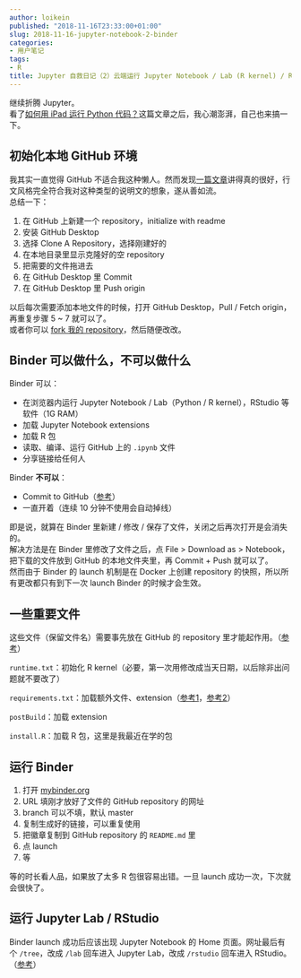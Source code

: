```yaml
---
author: loikein
published: "2018-11-16T23:33:00+01:00"
slug: 2018-11-16-jupyter-notebook-2-binder
categories:
- 用户笔记
tags:
- R
title: Jupyter 自救日记（2）云端运行 Jupyter Notebook / Lab (R kernel) / RStudio： Binder & GitHub
---
```

继续折腾 Jupyter。  
看了[如何用 iPad 运行 Python 代码？](https://zhuanlan.zhihu.com/p/36830594)这篇文章之后，我心潮澎湃，自己也来搞一下。  
  

## 初始化本地 GitHub 环境

我其实一直觉得 GitHub
不适合我这种懒人。然而发现[一篇文章](https://www.jianshu.com/p/0a40854e54a6)讲得真的很好，行文风格完全符合我对这种类型的说明文的想象，遂从善如流。  
总结一下：  

1.  在 GitHub 上新建一个 repository，initialize with readme
2.  安装 GitHub Desktop
3.  选择 Clone A Repository，选择刚建好的
4.  在本地目录里显示克隆好的空 repository
5.  把需要的文件拖进去
6.  在 GitHub Desktop 里 Commit
7.  在 GitHub Desktop 里 Push origin

以后每次需要添加本地文件的时候，打开 GitHub Desktop，Pull / Fetch
origin，再重复步骤 5 ~ 7 就可以了。  
或者你可以 [fork 我的
repository](https://github.com/loikein/my-jupyter-notes)，然后随便改改。  
  

## Binder 可以做什么，不可以做什么

Binder 可以：  

-   在浏览器内运行 Jupyter Notebook / Lab（Python / R kernel），RStudio
    等软件（1G RAM）
-   加载 Jupyter Notebook extensions
-   加载 R 包
-   读取、编译、运行 GitHub 上的 `.ipynb` 文件
-   分享链接给任何人

Binder **不可以**：  

-   Commit to
    GitHub（[参考](https://mybinder.readthedocs.io/en/latest/faq.html#can-i-push-data-from-my-binder-session-back-to-my-repository)）
-   一直开着（连续 10 分钟不使用会自动掉线）

即是说，就算在 Binder 里新建 / 修改 /
保存了文件，关闭之后再次打开是会消失的。  
解决方法是在 Binder 里修改了文件之后，点 File &gt; Download as &gt;
Notebook，把下载的文件放到 GitHub 的本地文件夹里，再 Commit + Push
就可以了。  
然而由于 Binder 的 launch 机制是在 Docker 上创建 repository
的快照，所以所有更改都只有到下一次 launch Binder 的时候才会生效。  
  

## 一些重要文件

这些文件（保留文件名）需要事先放在 GitHub 的 repository
里才能起作用。（[参考](https://mybinder.readthedocs.io/en/latest/using.html)）  
  
`runtime.txt`：初始化 R
kernel（必要，第一次用修改成当天日期，以后除非出问题就不要改了）  

  
`requirements.txt`：加载额外文件、extension（[参考1](https://mybinder.readthedocs.io/en/latest/using.html?highlight=requirements.txt)，[参考2](https://mybinder.readthedocs.io/en/latest/config_files.html)）  

  
`postBuild`：加载 extension  

  
`install.R`：加载 R 包，这里是我最近在学的包  

  

## 运行 Binder

1.  打开 [mybinder.org](https://mybinder.org/) 
2.  URL 填刚才放好了文件的 GitHub repository 的网址
3.  branch 可以不填，默认 master
4.  复制生成好的链接，可以重复使用
5.  把徽章复制到 GitHub repository 的 `README.md` 里
6.  点 launch
7.  等

等的时长看人品，如果放了太多 R 包很容易出错。一旦 launch
成功一次，下次就会很快了。  
  

## 运行 Jupyter Lab / RStudio

Binder launch 成功后应该出现 Jupyter Notebook 的 Home 页面。网址最后有个
`/tree`，改成 `/lab` 回车进入 Jupyter Lab，改成 `/rstudio` 回车进入
RStudio。（[参考](https://mybinder.readthedocs.io/en/latest/howto/user_interface.html)）

